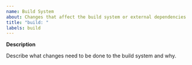 ```yaml
---
name: Build System
about: Changes that affect the build system or external dependencies
title: "build: "
labels: build
---
```


**Description**

Describe what changes need to be done to the build system and why.
